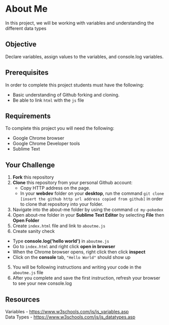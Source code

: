 # About Me
In this project, we will be working with variables and understanding the different data types

## Objective
Declare variables, assign values to the variables, and console.log variables.

## Prerequisites
In order to complete this project students must have the following:<br>
- Basic understanding of Github forking and cloning.
- Be able to link `html` with the `js` file

## Requirements
To complete this project you will need the following:
- Google Chrome browser
- Google Chrome Developer tools
- Sublime Text

## Your Challenge
1. **Fork** this repository
2. **Clone** this repository from your personal Github account:
    - Copy HTTP address on the page.
    - In your **webdev** folder on your **desktop**, run the command `git clone [insert the github http url address copied from github]` in order to clone that repository into your folder.
3. Navigate into the about-me folder by using the command `cd my-pokedex`
4. Open about-me folder in your **Sublime Text Editor** by selecting **File** then **Open Folder**
5. Create `index.html` file and link to `aboutme.js`
6. Create sanity check
  - Type **console.log('hello world')** in `aboutme.js`
  - Go to `index.html` and right click **open in browser**
  - When the Chrome browser opens, right click then click **inspect**
  - Click on the **console** tab, `"Hello World"` should show up
5. You will be following instructions and writing your code in the `aboutme.js` file
6. After you complete and save the first instruction, refresh your browser to see your new console.log

## Resources
Variables - https://www.w3schools.com/js/js_variables.asp <br>
Data Types - https://www.w3schools.com/js/js_datatypes.asp

